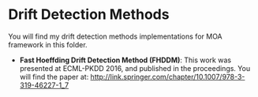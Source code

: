 # Drift Detection Methods
You will find my drift detection methods implementations for MOA framework in this folder.
* **Fast Hoeffding Drift Detection Method (FHDDM)**: This work was presented at ECML-PKDD 2016, and published in the proceedings. You will find the paper at: http://link.springer.com/chapter/10.1007/978-3-319-46227-1_7

